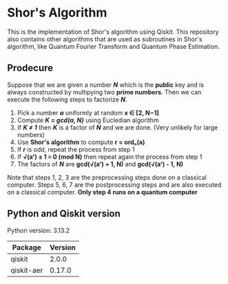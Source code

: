 # Shor's Algorithm

This is the implementation of Shor's algorithm using Qiskit. This repository also contains other algorithms that are used as subroutines in Shor's algorithm, like Quantum Fourier Transform and Quantum Phase Estimation.

## Prodecure

Suppose that we are given a number ***N*** which is the **public** key and is always constructed by multipying two **prime numbers**. Then we can execute the following steps to factorize ***N***.

1. Pick a number ***a*** uniformly at random **x ∈ [2, N−1]**
2. Compute ***K = gcd(a, N)*** using Eucledian algorithm
3. If ***K ≠ 1*** then ***K*** is a factor of ***N*** and we are done. (Very unlikely for large numbers)
4. Use **Shor's algorithm** to compute **r = ordₙ(a)**
5. If ***r*** is odd, repeat the process from step 1
6. If **√(aʳ) ± 1 ≡ 0 (mod N)** then repeat again the process from step 1
7. The factors of ***N*** are **gcd(√(aʳ) + 1, N)** and **gcd(√(aʳ) - 1, N)**

Note that steps 1, 2, 3 are the preprocessing steps done on a classical computer. Steps 5, 6, 7 are the postprocessing steps and are also executed on a classical computer. **Only step 4 runs on a quantum computer**

## Python and Qiskit version

Python version: 3.13.2

| Package    | Version |
| ---------- | ------- |
| qiskit     | 2.0.0   |
| qiskit-aer | 0.17.0  |
